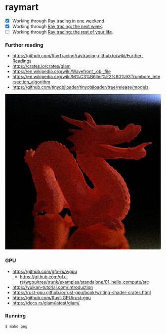 # raymart

- [x] Working through [Ray tracing in one weekend][0].
- [x] Working through [Ray tracing: the next week][1].
- [ ] Working through [Ray tracing: the rest of your life][2].

### Further reading
- https://github.com/RayTracing/raytracing.github.io/wiki/Further-Readings
- https://crates.io/crates/glam
- https://en.wikipedia.org/wiki/Wavefront_.obj_file
- https://en.wikipedia.org/wiki/M%C3%B6ller%E2%80%93Trumbore_intersection_algorithm
- https://github.com/tinyobjloader/tinyobjloader/tree/release/models

![test](https://raw.githubusercontent.com/sminez/raymart/main/test.png)

### GPU

- https://github.com/gfx-rs/wgpu
  - https://github.com/gfx-rs/wgpu/tree/trunk/examples/standalone/01_hello_compute/src
- https://vulkan-tutorial.com/Introduction
- https://rust-gpu.github.io/rust-gpu/book/writing-shader-crates.html
- https://github.com/Rust-GPU/rust-gpu
- https://docs.rs/glam/latest/glam/

### Running
```sh
$ make png
```

  [0]: https://raytracing.github.io/books/RayTracingInOneWeekend.html
  [1]: https://raytracing.github.io/books/RayTracingTheNextWeek.html
  [2]: https://raytracing.github.io/books/RayTracingTheRestOfYourLife.html
